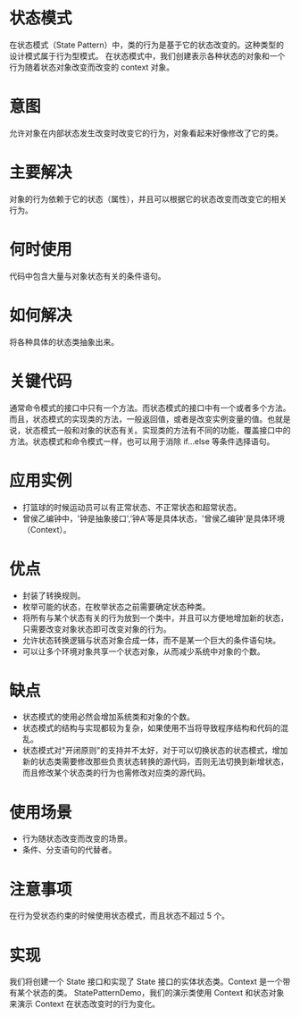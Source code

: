 # 状态模式
在状态模式（State Pattern）中，类的行为是基于它的状态改变的。这种类型的设计模式属于行为型模式。
在状态模式中，我们创建表示各种状态的对象和一个行为随着状态对象改变而改变的 context 对象。

# 意图
允许对象在内部状态发生改变时改变它的行为，对象看起来好像修改了它的类。

# 主要解决
对象的行为依赖于它的状态（属性），并且可以根据它的状态改变而改变它的相关行为。

# 何时使用
代码中包含大量与对象状态有关的条件语句。

# 如何解决
将各种具体的状态类抽象出来。

# 关键代码
通常命令模式的接口中只有一个方法。而状态模式的接口中有一个或者多个方法。而且，状态模式的实现类的方法，一般返回值，或者是改变实例变量的值。也就是说，状态模式一般和对象的状态有关。实现类的方法有不同的功能，覆盖接口中的方法。状态模式和命令模式一样，也可以用于消除 if...else 等条件选择语句。

# 应用实例
- 打篮球的时候运动员可以有正常状态、不正常状态和超常状态。 
- 曾侯乙编钟中，'钟是抽象接口','钟A'等是具体状态，'曾侯乙编钟'是具体环境（Context）。

# 优点
- 封装了转换规则。 
- 枚举可能的状态，在枚举状态之前需要确定状态种类。 
- 将所有与某个状态有关的行为放到一个类中，并且可以方便地增加新的状态，只需要改变对象状态即可改变对象的行为。 
- 允许状态转换逻辑与状态对象合成一体，而不是某一个巨大的条件语句块。 
- 可以让多个环境对象共享一个状态对象，从而减少系统中对象的个数。

# 缺点
- 状态模式的使用必然会增加系统类和对象的个数。 
- 状态模式的结构与实现都较为复杂，如果使用不当将导致程序结构和代码的混乱。 
- 状态模式对"开闭原则"的支持并不太好，对于可以切换状态的状态模式，增加新的状态类需要修改那些负责状态转换的源代码，否则无法切换到新增状态，而且修改某个状态类的行为也需修改对应类的源代码。

# 使用场景
- 行为随状态改变而改变的场景。 
- 条件、分支语句的代替者。

# 注意事项
在行为受状态约束的时候使用状态模式，而且状态不超过 5 个。

# 实现
我们将创建一个 State 接口和实现了 State 接口的实体状态类。Context 是一个带有某个状态的类。
StatePatternDemo，我们的演示类使用 Context 和状态对象来演示 Context 在状态改变时的行为变化。
